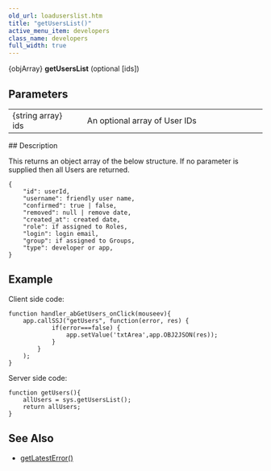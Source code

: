 ```yaml
---
old_url: loaduserslist.htm
title: "getUsersList()"
active_menu_item: developers
class_name: developers
full_width: true
---
```



{objArray} **getUsersList** (optional [ids])

## Parameters

<table>
<tr>
<td width="183">
{string array} ids

</td>
<td width="15">
</td>
<td width="682">
An optional array of User IDs

</td>
</tr>
</table>
## Description

This returns an object array of the below structure. If no parameter is supplied then all Users are returned.

    {
        "id": userId,
        "username": friendly user name,
        "confirmed": true | false,
        "removed": null | remove date,
        "created_at": created date,
        "role": if assigned to Roles,
        "login": login email,
        "group": if assigned to Groups,
        "type": developer or app,
    }
   
## Example
Client side code:

    function handler_abGetUsers_onClick(mouseev){
        app.callSSJ("getUsers", function(error, res) {
                if(error===false) {
                    app.setValue('txtArea',app.OBJ2JSON(res));
                }
            }
        );
    }
    
Server side code:

    function getUsers(){
        allUsers = sys.getUsersList();
        return allUsers;
    }

## See Also

 - [getLatestError()](/developers/documentation/scripting-apis/server-side-api/ssj-object/miscellaneous/getlatesterror)

